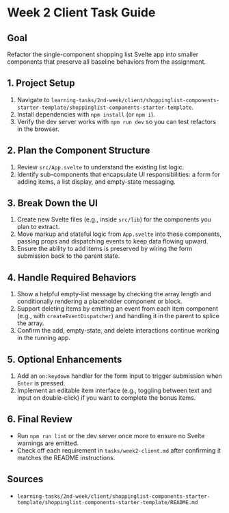 # Week 2 Client Task Guide

## Goal
Refactor the single-component shopping list Svelte app into smaller components that preserve all baseline behaviors from the assignment.

## 1. Project Setup
1. Navigate to `learning-tasks/2nd-week/client/shoppinglist-components-starter-template/shoppinglist-components-starter-template`.
2. Install dependencies with `npm install` (or `npm i`).
3. Verify the dev server works with `npm run dev` so you can test refactors in the browser.

## 2. Plan the Component Structure
1. Review `src/App.svelte` to understand the existing list logic.
2. Identify sub-components that encapsulate UI responsibilities: a form for adding items, a list display, and empty-state messaging.

## 3. Break Down the UI
1. Create new Svelte files (e.g., inside `src/lib`) for the components you plan to extract.
2. Move markup and stateful logic from `App.svelte` into these components, passing props and dispatching events to keep data flowing upward.
3. Ensure the ability to add items is preserved by wiring the form submission back to the parent state.

## 4. Handle Required Behaviors
1. Show a helpful empty-list message by checking the array length and conditionally rendering a placeholder component or block.
2. Support deleting items by emitting an event from each item component (e.g., with `createEventDispatcher`) and handling it in the parent to splice the array.
3. Confirm the add, empty-state, and delete interactions continue working in the running app.

## 5. Optional Enhancements
1. Add an `on:keydown` handler for the form input to trigger submission when `Enter` is pressed.
2. Implement an editable item interface (e.g., toggling between text and input on double-click) if you want to complete the bonus items.

## 6. Final Review
* Run `npm run lint` or the dev server once more to ensure no Svelte warnings are emitted.
* Check off each requirement in `tasks/week2-client.md` after confirming it matches the README instructions.

## Sources
- `learning-tasks/2nd-week/client/shoppinglist-components-starter-template/shoppinglist-components-starter-template/README.md`
